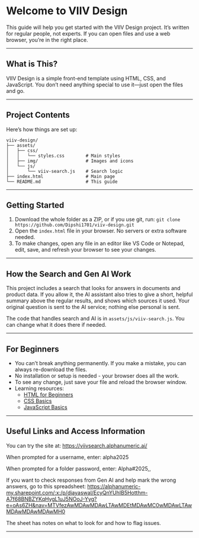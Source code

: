 # Welcome to VIIV Design

This guide will help you get started with the VIIV Design project. It’s written for regular people, not experts. If you can open files and use a web browser, you’re in the right place.

---

## What is This?
VIIV Design is a simple front-end template using HTML, CSS, and JavaScript. You don’t need anything special to use it—just open the files and go.

---

## Project Contents
Here’s how things are set up:

```
viiv-design/
├── assets/
│   ├── css/
│   │   └── styles.css        # Main styles
│   ├── img/                  # Images and icons
│   └── js/
│       └── viiv-search.js    # Search logic
├── index.html                # Main page
└── README.md                 # This guide
```

---

## Getting Started
1. Download the whole folder as a ZIP, or if you use git, run:
   `git clone https://github.com/Dipshi1701/viiv-design.git`
2. Open the `index.html` file in your browser. No servers or extra software needed.
3. To make changes, open any file in an editor like VS Code or Notepad, edit, save, and refresh your browser to see your changes.

---

## How the Search and Gen AI Work
This project includes a search that looks for answers in documents and product data. If you allow it, the AI assistant also tries to give a short, helpful summary above the regular results, and shows which sources it used. Your original question is sent to the AI service; nothing else personal is sent.

The code that handles search and AI is in `assets/js/viiv-search.js`. You can change what it does there if needed.

---

## For Beginners
- You can’t break anything permanently. If you make a mistake, you can always re-download the files.
- No installation or setup is needed - your browser does all the work.
- To see any change, just save your file and reload the browser window.
- Learning resources:
  - [HTML for Beginners](https://developer.mozilla.org/en-US/docs/Learn/HTML/Introduction_to_HTML)
  - [CSS Basics](https://developer.mozilla.org/en-US/docs/Learn/CSS/First_steps)
  - [JavaScript Basics](https://developer.mozilla.org/en-US/docs/Learn/JavaScript/First_steps)

---

## Useful Links and Access Information

You can try the site at:
https://viivsearch.alphanumeric.ai/


When prompted for a username, enter:
alpha2025

When prompted for a folder password, enter:
Alpha#2025,,


If you want to check responses from Gen AI and help mark the wrong answers, go to this spreadsheet:
https://alphanumeric-my.sharepoint.com/:x:/p/djayaswal/EcyQnYUhIB5Hotthm-A7f68BNBZYKqHygL1uJ5NOoJ-Yyg?e=oAs6ZH&nav=MTVfezAwMDAwMDAwLTAwMDEtMDAwMC0wMDAwLTAwMDAwMDAwMDAwMH0

The sheet has notes on what to look for and how to flag issues.

---









